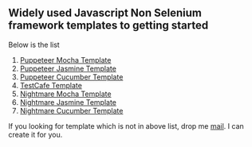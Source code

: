 ## Widely used Javascript Non Selenium framework templates to getting started

Below is the list

1. [Puppeteer Mocha Template](https://github.com/sridharbandi/Non-Selenium-Javascript-Getting-Started-Examples/tree/master/Puppeteer-Mocha-Template)
2. [Puppeteer Jasmine Template](https://github.com/sridharbandi/Non-Selenium-Javascript-Getting-Started-Examples/tree/master/Puppeteer-Jasmine-Template)
3. [Puppeteer Cucumber Template](https://github.com/sridharbandi/Non-Selenium-Javascript-Getting-Started-Examples/tree/master/Puppeteer-Cucumber-Template)
4. [TestCafe Template](https://github.com/sridharbandi/Non-Selenium-Javascript-Getting-Started-Examples/tree/master/TestCafe-Template)
5. [Nightmare Mocha Template](https://github.com/sridharbandi/Non-Selenium-Javascript-Getting-Started-Examples/tree/master/Nightmare-Mocha-Template)
6. [Nightmare Jasmine Template](https://github.com/sridharbandi/Non-Selenium-Javascript-Getting-Started-Examples/tree/master/Nightmare-Jasmine-Template)
7. [Nightmare Cucumber Template](https://github.com/sridharbandi/Non-Selenium-Javascript-Getting-Started-Examples/tree/master/Nightmare-Cucumber-Template)

If you looking for template which is not in above list, drop me [mail](mailto:sridhar.bandi.ece@gmail.com). I can create it for you.